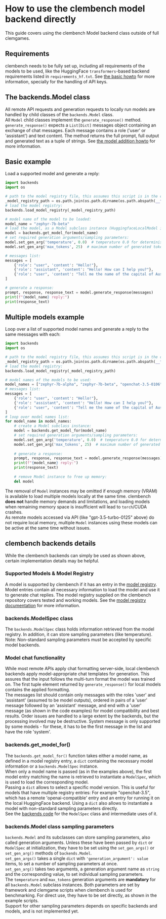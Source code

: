 # How to use the clembench model backend directly
This guide covers using the clembench Model backend class outside of full clemgames.
## Requirements
clembench needs to be fully set up, including all requirements of the models to be used, like the HuggingFace 
`transformers`-based backend requirements listed in `requirements_hf.txt`. See [the basic howto](howto_run_benchmark.md) 
for more information, specially for the handling of API keys.
## The backends.Model class
All remote API requests and generation requests to locally run models are handled by child classes of the 
`backends.Model` class.  
All `Model` child classes implement the `generate_response()` method. `generate_response()` expects a `List[Dict]` 
messages object containing an exchange of chat messages. Each message contains a role ('user' or 'assistant') and text 
content. The method returns the full prompt, full output and generated text as a tuple of strings. See 
[the model addition howto](howto_add_models.md) for more information.
## Basic example
Load a supported model and generate a reply:
```python
import backends
import os

# path to the model registry file, this assumes this script is in the clembench root directory:
_model_registry_path = os.path.join(os.path.dirname(os.path.abspath(__file__)), "backends", "model_registry.json")
# load the model registry:
backends.load_model_registry(_model_registry_path)

# model name of the model to be loaded:
model_name = "zephyr-7b-beta"
# load the model, as a Model subclass instance (HuggingfaceLocalModel in this case):
model = backends.get_model_for(model_name)
# set required generation arguments/sampling parameters:
model.set_gen_arg('temperature', 0.0)  # temperature 0.0 for deterministic sampling
model.set_gen_arg('max_tokens', 25)  # maximum number of generated tokens

# messages list:
messages = [
    {'role': "user", 'content': "Hello!"},
    {'role': "assistant", 'content': "Hello! How can I help you?"},
    {'role': "user", 'content': "Tell me the name of the capital of Australia."},
]

# generate a response:
prompt, response, response_text = model.generate_response(messages)
print(f"{model_name} reply:")
print(response_text)
```
## Multiple models example
Loop over a list of supported model names and generate a reply to the same messages with each:
```python
import backends
import os

# path to the model registry file, this assumes this script is in the clembench root directory:
_model_registry_path = os.path.join(os.path.dirname(os.path.abspath(__file__)), "backends", "model_registry.json")
# load the model registry:
backends.load_model_registry(_model_registry_path)

# model names of the models to be used:
model_names = ["zephyr-7b-alpha", "zephyr-7b-beta", "openchat-3.5-0106", "gpt-3.5-turbo-0125"]
# messages list:
messages = [
    {'role': "user", 'content': "Hello!"},
    {'role': "assistant", 'content': "Hello! How can I help you?"},
    {'role': "user", 'content': "Tell me the name of the capital of Australia."},
]
# loop over model names list:
for model_name in model_names:
    # create a Model subclass instance:
    model = backends.get_model_for(model_name)
    # set required generation arguments/sampling parameters:
    model.set_gen_arg('temperature', 0.0)  # temperature 0.0 for deterministic sampling
    model.set_gen_arg('max_tokens', 25)  # maximum number of generated tokens
    
    # generate a response:
    prompt, response, response_text = model.generate_response(messages)
    print(f"{model_name} reply:")
    print(response_text)
    
    # remove Model instance to free up memory:
    del model
```
The removal of `Model` instances may be omitted if enough memory (VRAM) is available to load multiple models locally at 
the same time. clembench **does not** handle memory demands and limitations, and loading models when remaining memory 
space is insufficient will lead to `torch`/CUDA crashes.  
As remote models accessed via API (like "gpt-3.5-turbo-0125" above) do not require local memory, multiple `Model` 
instances using these models can be active at the same time without issues.
## clembench backends details
While the clembench backends can simply be used as shown above, certain implementation details may be helpful.
### Supported Models & Model Registry
A model is supported by clembench if it has an entry in the [model registry](../backends/model_registry.json). Model 
entries contain all necessary information to load the model and use it to generate chat replies. The model registry 
supplied on the clembench repository covers tested and working models. See the 
[model registry documentation](model_backend_registry_readme.md) for more information.
### backends.ModelSpec class
The `backends.ModelSpec` class holds information retrieved from the model registry. In addition, it can store sampling 
parameters (like temperature). Note: Non-standard sampling parameters must be accepted by specific model backends.
### Model chat functionality
While most remote APIs apply chat formatting server-side, local clembench backends apply model-appropriate chat 
templates for generation. This assures that the input follows the multi-turn format the model was trained on. The 
first tuple element returned by `generate_response()` for local models contains the applied formatting.  
The messages list should contain only messages with the roles 'user' and 'assistant' (assumed to be model outputs), 
ordered in pairs of a 'user' message followed by an 'assistant' message, and end with a 'user' message (as shown in the 
code examples) for model compatibility and best results. Order issues are handled to a large extent by the backends, but 
the processing involved may be destructive. System message is only supported by some models - for these, it has to be 
the first message in the list and have the role 'system'.
### backends.get_model_for()
The `backends.get_model_for()` function takes either a model name, as defined in a model registry entry, a `dict` 
containing the necessary model information or a `backends.ModelSpec` instance.  
When only a model name is passed (as in the examples above), the first model entry matching the name is retrieved to 
instantiate a `ModelSpec`, which is used to load the corresponding model.  
Passing a `dict` allows to select a specific model version. This is useful for models that have multiple registry 
entries: For example "openchat-3.5", which has a remote 'openai-compatible' entry and an entry for running it on the 
local HuggingFace backend. Using a `dict` also allows to instantiate a model with non-standard sampling parameters 
directly.  
See the [backends code](../backends/__init__.py) for the `ModelSpec` class and intermediate uses of it.
### backends.Model class sampling parameters
`backends.Model` and its subclasses can store sampling parameters, also called generation arguments. Unless these 
have been passed by `dict` or `ModelSpec` at initialization, they have to be set using the `set_gen_args()` or 
`set_gen_arg()` methods of `backends.Model`.  
`set_gen_args()` takes a single `dict` with `'generation_argument': value` items, to set a number of sampling parameters 
at once.  
`set_gen_arg()` takes two arguments, a generation argument name as `string` and the corresponding value, to set 
individual sampling parameters.  
The `temperature` and `max_tokens` generation arguments are **mandatory** for all `backends.Model` subclass instances. 
Both parameters are set by framework and clemgame scripts when clembench is used for benchmarking. For direct use, they 
have to be set directly, as shown in the example scripts.  
Support for other sampling parameters depends on specific backends and models, and is not implemented yet.